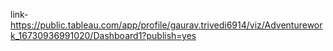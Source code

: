 link-https://public.tableau.com/app/profile/gaurav.trivedi6914/viz/Adventurework_16730936991020/Dashboard1?publish=yes

